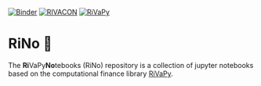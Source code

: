 
[![Binder](https://mybinder.org/badge_logo.svg)](https://mybinder.org/v2/gh/RIVACON/RiNo/main)
[![RIVACON](https://img.shields.io/badge/powered%20by-RIVACON-B99D6D.svg)](https://www.rivacon.com/en/)
[![RiVaPy](https://img.shields.io/badge/based%20on-RiVaPy-B99D6D.svg)](https://github.com/RIVACON/RiVaPy)
# RiNo :rhinoceros:
The **Ri**VaPy**No**tebooks (RiNo) repository is a collection of jupyter notebooks based on the computational finance library [RiVaPy](https://github.com/RIVACON/RiVaPy).

